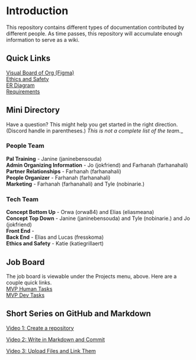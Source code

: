 # Introduction

This repository contains different types of documentation contributed by different people. As time passes, this repository will accumulate enough information to serve as a wiki.


## Quick Links

[Visual Board of Org (Figma)](https://www.figma.com/file/FxJXZSY8Xor4i92c6a09wH/PalCollective-overview-diagram?type=whiteboard&node-id=0-1&t=w0xtcaMb4bVqCTeT-0)   
[Ethics and Safety](ETHICS_SAFETY.adoc)    
[ER Diagram](ER%20DIGRAM.md)    
[Requirements](REQUIREMENTS.md)  



## Mini Directory
Have a question? This might help you get started in the right direction. (Discord handle in parentheses.)  _This is not a complete list of the team.__

### People Team
**Pal Training** - Janine (janinebensouda)  
**Admin Organizing Information** - Jo (jokfriend) and Farhanah (farhanahali)  
**Partner Relationships** - Farhanah (farhanahali)  
**People Organizer** - Farhanah (farhanahali)  
**Marketing** - Farhanah (farhanahali) and Tyle (nobinarie.)  

### Tech Team
**Concept Bottom Up** - Orwa (orwa84) and Elias (eliasmeana)  
**Concept Top Down** - Janine (janinebensouda) and Tyle (nobinarie.) and Jo (jokfriend)   
**Front End** -   
**Back End** - Elias and Lucas (fresskoma)  
**Ethics and Safety** - Katie (katiegrillaert)  

## Job Board
The job board is viewable under the Projects menu, above. Here are a couple quick links.  
[MVP Human Tasks](https://github.com/orgs/PalCollective/projects/3)  
[MVP Dev Tasks](https://github.com/orgs/PalCollective/projects/2)

## Short Series on GitHub and Markdown  
[Video 1: Create a repository](https://www.loom.com/share/7c7277cef8d74082931dd7d816452f3f?sid=ffa77fba-f4c7-443b-a3d0-b517f27f50d3)  

[Video 2: Write in Markdown and Commit](https://www.loom.com/share/2fe5ea5e0dc941ee9e442c17ff3cd81b?sid=30595de6-0a46-4b80-a4b0-9b9eb70dd2e0)  

[Video 3: Upload Files and Link Them](https://www.loom.com/share/376b4e49a9f448528d355654e2797d2e?sid=205d1cfe-9d81-41dd-9d78-9a439a9aa63d)  


